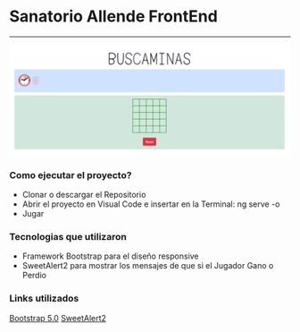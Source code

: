# Sanatorio Allende FrontEnd
------------------------------------------------------
![](img/buscaminas.png "Diseño el juego Buscaminas")

### __Como ejecutar el proyecto?__

* Clonar o descargar el Repositorio
* Abrir el proyecto en Visual Code e insertar en la Terminal: ng serve -o
* Jugar



### __Tecnologias que utilizaron__

* Framework Bootstrap para el diseño responsive
* SweetAlert2 para mostrar los mensajes de que si el Jugador Gano o Perdio



### __Links utilizados__

[Bootstrap 5.0](https://getbootstrap.com/)
[SweetAlert2](https://sweetalert2.github.io/)
